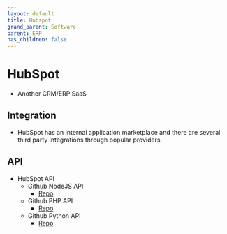 ```yaml
---
layout: default
title: Hubspot
grand_parent: Software
parent: ERP
has_children: false
---
```

# HubSpot
- Another CRM/ERP SaaS 


## Integration
- HubSpot has an internal application marketplace and there are several third party integrations through popular providers. 

## API 
- HubSpot API
	- Github NodeJS API
		- [Repo](https://github.com/HubSpot/hubspot-api-nodejs)
	- Github PHP API
		- [Repo](https://github.com/HubSpot/hubspot-api-php)
	- Github Python API
		- [Repo](https://github.com/HubSpot/hubspot-api-python)

